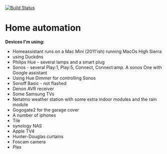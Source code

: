 [![Build Status](https://travis-ci.com/ClausDethlefsen/Home-AssistantConfig.svg?branch=master)](https://travis-ci.com/ClausDethlefsen/Home-AssistantConfig)

# Home automation

**Devices I'm using:**
* Homeassistant runs on a Mac Mini (2011'ish) running MacOs High Sierra
* using Duckdns
* Philips Hue - several lamps and a smart plug
* Sonos - several Play:1, Play:5, Connect, Connect:amp. A sonos One with Google assistant
* Using Hue Dimmer for controlling Sonos
* Sonoff Basic - not flashed
* Denon AVR receiver
* Some Samsung TVs
* Netatmo weather station with some extra indoor modules and the rain module
* Gogogate2 for the garage cover
* A number of iphones
* Tile
* synology NAS
* Apple TV4
* Hunter-Douglas curtains
* Foscam camera
* Plex



